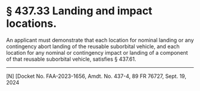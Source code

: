# § 437.33   Landing and impact locations.

An applicant must demonstrate that each location for nominal landing or any contingency abort landing of the reusable suborbital vehicle, and each location for any nominal or contingency impact or landing of a component of that reusable suborbital vehicle, satisfies § 437.61.





---

[N] [Docket No. FAA-2023-1656, Amdt. No. 437-4, 89 FR 76727, Sept. 19, 2024






